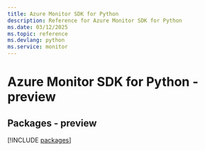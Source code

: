 ```yaml
---
title: Azure Monitor SDK for Python
description: Reference for Azure Monitor SDK for Python
ms.date: 03/12/2025
ms.topic: reference
ms.devlang: python
ms.service: monitor
---
```

# Azure Monitor SDK for Python - preview
## Packages - preview
[!INCLUDE [packages](monitor-index.md)]